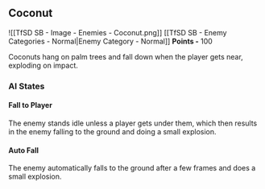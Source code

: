 ## Coconut
![[TfSD SB - Image - Enemies - Coconut.png]]
[[TfSD SB - Enemy Categories - Normal|Enemy Category - Normal]]
**Points -** 100

Coconuts hang on palm trees and fall down when the player gets near, exploding on impact.
### AI States
#### Fall to Player
The enemy stands idle unless a player gets under them, which then results in the enemy falling to the ground and doing a small explosion.
#### Auto Fall
The enemy automatically falls to the ground after a few frames and does a small explosion.